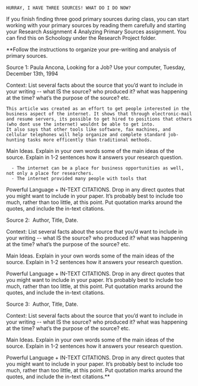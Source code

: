 	HURRAY, I HAVE THREE SOURCES! WHAT DO I DO NOW? 

If you finish finding three good primary sources during class, you can start working with your primary sources by reading them carefully and starting your Research Assignment 4 Analyzing Primary Sources assignment. You can find this on Schoology under the Research Project folder.


**Follow the instructions to organize your pre-writing and analysis of primary sources. 

  

Source 1:  Paula Ancona, Looking for a Job? Use your computer, Tuesday, December 13th, 1994

Context: List several facts about the source that you’d want to include in your writing -- what IS the source? who produced it? what was happening at the time? what’s the purpose of the source? etc.

	This article was created as an effort to get people interested in the business aspect of the internet. It shows that through electronic-mail and resume servers, its possible to get hired to positions that others (who dont use the internet) wouldnt be able to get into.
	It also says that other tools like software, fax machines, and cellular telephones will help organize and complete standard job-hunting tasks more efficently than traditional methods.

Main Ideas. Explain in your own words some of the main ideas of the source. Explain in 1-2 sentences how it answers your research question. 

  
	  - The internet can be a place for business opportunities as well, not only a place for researchers.
	  - The internet provided many people with tools that 
  

Powerful Language + IN-TEXT CITATIONS. Drop in any direct quotes that you might want to include in your paper. It’s probably best to include too much, rather than too little, at this point. Put quotation marks around the quotes, and include the in-text citations. 

  
  
  

  

Source 2:  Author, Title, Date. 

Context: List several facts about the source that you’d want to include in your writing -- what IS the source? who produced it? what was happening at the time? what’s the purpose of the source? etc.

  
  
  

Main Ideas. Explain in your own words some of the main ideas of the source. Explain in 1-2 sentences how it answers your research question. 

  
  
  

Powerful Language + IN-TEXT CITATIONS. Drop in any direct quotes that you might want to include in your paper. It’s probably best to include too much, rather than too little, at this point. Put quotation marks around the quotes, and include the in-text citations. 

  
  
  

  

Source 3:  Author, Title, Date. 

  

Context: List several facts about the source that you’d want to include in your writing -- what IS the source? who produced it? what was happening at the time? what’s the purpose of the source? etc.


  

Main Ideas. Explain in your own words some of the main ideas of the source. Explain in 1-2 sentences how it answers your research question. 

  
  
  

Powerful Language + IN-TEXT CITATIONS. Drop in any direct quotes that you might want to include in your paper. It’s probably best to include too much, rather than too little, at this point. Put quotation marks around the quotes, and include the in-text citations.**